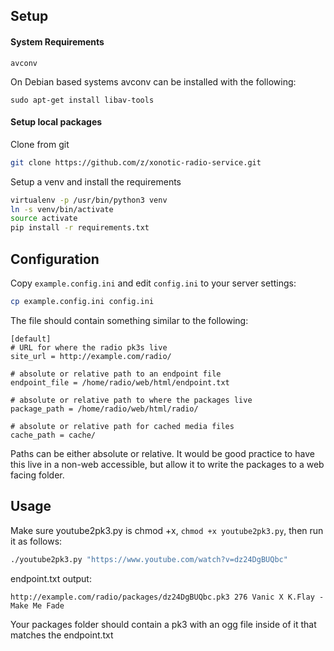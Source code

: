 ## Setup

#### System Requirements

```
avconv
```

On Debian based systems avconv can be installed with the following:

```
sudo apt-get install libav-tools
```


#### Setup local packages

Clone from git

```bash
git clone https://github.com/z/xonotic-radio-service.git
```

Setup a venv and install the requirements

```bash
virtualenv -p /usr/bin/python3 venv
ln -s venv/bin/activate
source activate
pip install -r requirements.txt
```

## Configuration

Copy `example.config.ini` and edit `config.ini` to your server settings:

```bash
cp example.config.ini config.ini
```

The file should contain something similar to the following:

```
[default]
# URL for where the radio pk3s live
site_url = http://example.com/radio/

# absolute or relative path to an endpoint file
endpoint_file = /home/radio/web/html/endpoint.txt

# absolute or relative path to where the packages live
package_path = /home/radio/web/html/radio/

# absolute or relative path for cached media files
cache_path = cache/  
```

Paths can be either absolute or relative. It would be good practice to have this live in a non-web accessible, but allow it to write the packages to a web facing folder.

## Usage

Make sure youtube2pk3.py is chmod +x, `chmod +x youtube2pk3.py`, then run it as follows:


```bash
./youtube2pk3.py "https://www.youtube.com/watch?v=dz24DgBUQbc"
```

endpoint.txt output:


```
http://example.com/radio/packages/dz24DgBUQbc.pk3 276 Vanic X K.Flay - Make Me Fade
```

Your packages folder should contain a pk3 with an ogg file inside of it that matches the endpoint.txt
